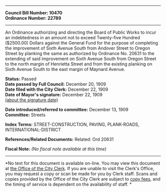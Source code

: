 * * * * *  
  
**Council Bill Number: [](#h0)[](#h2)10470**   
**Ordinance Number: 22789**  
  
* * * * *  
  
An Ordinance authorizing and directing the Board of Public Works to incur an indebtedness in an amount not to exceed Twenty-five Hundred ($2500.00) Dollars against the General Fund for the purpose of completing the improvement of Sixth Avenue South from Andover Street to Oregon Street by planking the same as authorized by Ordinance No. 20631 to the extending of said improvement on Sixth Avenue South from Oregon Street to the north margin of Henrietta Street and from the existing planking on Sixth Avenue South to the east margin of Maynard Avenue.  
  
**Status:** Passed   
**Date passed by Full Council:** December 20, 1909   
**Date filed with the City Clerk:** December 22, 1909   
**Date of Mayor's signature:** December 22, 1909   
[(about the signature date)](/~public/approvaldate.htm)   
  
  
**Date introduced/referred to committee:** December 13, 1909   
**Committee:** Streets   
  
**Index Terms:** STREET-CONSTRUCTION, PAVING, PLANK-ROADS, INTERNATIONAL-DISTRICT  
  
**References/Related Documents:** Related: Ord 20631  
  
**Fiscal Note:** *(No fiscal note available at this time)*  
  
* * * * *  
  
*No text for this document is available on-line. You may view this document at [the Office of the City Clerk](http://www.seattle.gov/leg/clerk/contactUs.htm). If you are unable to visit the Clerk's Office, you may request a copy or scan be made for you by Clerk staff. Scans and copies provided by the Office of the City Clerk are subject to [copy fees](http://clerk.seattle.gov/~public/clerkfees.htm), and the timing of service is dependent on the availability of staff. *  
  
  
